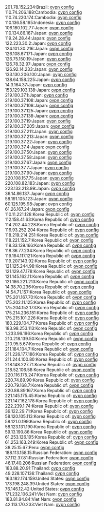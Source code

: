 201.78.152.234:Brazil: [ovpn config](vpn/201_78_152_234.ovpn)  
110.74.206.188:Cambodia: [ovpn config](vpn/110_74_206_188.ovpn)  
110.74.220.174:Cambodia: [ovpn config](vpn/110_74_220_174.ovpn)  
110.136.58.195:Indonesia: [ovpn config](vpn/110_136_58_195.ovpn)  
106.180.102.77:Japan: [ovpn config](vpn/106_180_102_77.ovpn)  
110.134.86.167:Japan: [ovpn config](vpn/110_134_86_167.ovpn)  
119.24.28.44:Japan: [ovpn config](vpn/119_24_28_44.ovpn)  
122.223.30.2:Japan: [ovpn config](vpn/122_223_30_2.ovpn)  
124.101.30.216:Japan: [ovpn config](vpn/124_101_30_216.ovpn)  
126.108.67.171:Japan: [ovpn config](vpn/126_108_67_171.ovpn)  
126.75.150.19:Japan: [ovpn config](vpn/126_75_150_19.ovpn)  
126.78.32.97:Japan: [ovpn config](vpn/126_78_32_97.ovpn)  
126.92.14.233:Japan: [ovpn config](vpn/126_92_14_233.ovpn)  
133.130.206.100:Japan: [ovpn config](vpn/133_130_206_100.ovpn)  
138.64.158.225:Japan: [ovpn config](vpn/138_64_158_225.ovpn)  
14.3.164.37:Japan: [ovpn config](vpn/14_3_164_37.ovpn)  
153.129.103.138:Japan: [ovpn config](vpn/153_129_103_138.ovpn)  
219.100.37.1:Japan: [ovpn config](vpn/219_100_37_1.ovpn)  
219.100.37.108:Japan: [ovpn config](vpn/219_100_37_108.ovpn)  
219.100.37.109:Japan: [ovpn config](vpn/219_100_37_109.ovpn)  
219.100.37.125:Japan: [ovpn config](vpn/219_100_37_125.ovpn)  
219.100.37.138:Japan: [ovpn config](vpn/219_100_37_138.ovpn)  
219.100.37.19:Japan: [ovpn config](vpn/219_100_37_19.ovpn)  
219.100.37.205:Japan: [ovpn config](vpn/219_100_37_205.ovpn)  
219.100.37.211:Japan: [ovpn config](vpn/219_100_37_211.ovpn)  
219.100.37.213:Japan: [ovpn config](vpn/219_100_37_213.ovpn)  
219.100.37.22:Japan: [ovpn config](vpn/219_100_37_22.ovpn)  
219.100.37.4:Japan: [ovpn config](vpn/219_100_37_4.ovpn)  
219.100.37.50:Japan: [ovpn config](vpn/219_100_37_50.ovpn)  
219.100.37.58:Japan: [ovpn config](vpn/219_100_37_58.ovpn)  
219.100.37.67:Japan: [ovpn config](vpn/219_100_37_67.ovpn)  
219.100.37.7:Japan: [ovpn config](vpn/219_100_37_7.ovpn)  
219.100.37.90:Japan: [ovpn config](vpn/219_100_37_90.ovpn)  
220.108.157.75:Japan: [ovpn config](vpn/220_108_157_75.ovpn)  
220.108.82.183:Japan: [ovpn config](vpn/220_108_82_183.ovpn)  
223.133.213.99:Japan: [ovpn config](vpn/223_133_213_99.ovpn)  
36.14.86.137:Japan: [ovpn config](vpn/36_14_86_137.ovpn)  
58.191.105.123:Japan: [ovpn config](vpn/58_191_105_123.ovpn)  
60.125.195.98:Japan: [ovpn config](vpn/60_125_195_98.ovpn)  
61.26.167.24:Japan: [ovpn config](vpn/61_26_167_24.ovpn)  
110.11.221.128:Korea Republic of: [ovpn config](vpn/110_11_221_128.ovpn)  
112.158.41.63:Korea Republic of: [ovpn config](vpn/112_158_41_63.ovpn)  
114.202.44.228:Korea Republic of: [ovpn config](vpn/114_202_44_228.ovpn)  
116.93.252.204:Korea Republic of: [ovpn config](vpn/116_93_252_204.ovpn)  
118.219.214.251:Korea Republic of: [ovpn config](vpn/118_219_214_251.ovpn)  
118.221.152.7:Korea Republic of: [ovpn config](vpn/118_221_152_7.ovpn)  
118.33.139.166:Korea Republic of: [ovpn config](vpn/118_33_139_166.ovpn)  
118.36.77.234:Korea Republic of: [ovpn config](vpn/118_36_77_234.ovpn)  
119.194.117.121:Korea Republic of: [ovpn config](vpn/119_194_117_121.ovpn)  
119.207.143.92:Korea Republic of: [ovpn config](vpn/119_207_143_92.ovpn)  
121.125.244.98:Korea Republic of: [ovpn config](vpn/121_125_244_98.ovpn)  
121.129.47.178:Korea Republic of: [ovpn config](vpn/121_129_47_178.ovpn)  
121.145.162.11:Korea Republic of: [ovpn config](vpn/121_145_162_11.ovpn)  
121.186.221.213:Korea Republic of: [ovpn config](vpn/121_186_221_213.ovpn)  
14.38.70.236:Korea Republic of: [ovpn config](vpn/14_38_70_236.ovpn)  
14.54.71.157:Korea Republic of: [ovpn config](vpn/14_54_71_157.ovpn)  
175.201.167.70:Korea Republic of: [ovpn config](vpn/175_201_167_70.ovpn)  
175.202.11.125:Korea Republic of: [ovpn config](vpn/175_202_11_125.ovpn)  
175.204.152.173:Korea Republic of: [ovpn config](vpn/175_204_152_173.ovpn)  
175.214.236.181:Korea Republic of: [ovpn config](vpn/175_214_236_181.ovpn)  
175.215.101.226:Korea Republic of: [ovpn config](vpn/175_215_101_226.ovpn)  
180.229.104.77:Korea Republic of: [ovpn config](vpn/180_229_104_77.ovpn)  
183.98.253.113:Korea Republic of: [ovpn config](vpn/183_98_253_113.ovpn)  
1.233.96.196:Korea Republic of: [ovpn config](vpn/1_233_96_196.ovpn)  
210.218.139.50:Korea Republic of: [ovpn config](vpn/210_218_139_50.ovpn)  
210.95.5.67:Korea Republic of: [ovpn config](vpn/210_95_5_67.ovpn)  
211.184.104.7:Korea Republic of: [ovpn config](vpn/211_184_104_7.ovpn)  
211.226.177.186:Korea Republic of: [ovpn config](vpn/211_226_177_186.ovpn)  
211.244.100.80:Korea Republic of: [ovpn config](vpn/211_244_100_80.ovpn)  
218.148.227.71:Korea Republic of: [ovpn config](vpn/218_148_227_71.ovpn)  
218.52.106.58:Korea Republic of: [ovpn config](vpn/218_52_106_58.ovpn)  
220.116.175.247:Korea Republic of: [ovpn config](vpn/220_116_175_247.ovpn)  
220.74.89.90:Korea Republic of: [ovpn config](vpn/220_74_89_90.ovpn)  
220.79.168.7:Korea Republic of: [ovpn config](vpn/220_79_168_7.ovpn)  
220.88.89.167:Korea Republic of: [ovpn config](vpn/220_88_89_167.ovpn)  
221.145.175.45:Korea Republic of: [ovpn config](vpn/221_145_175_45.ovpn)  
221.147.162.178:Korea Republic of: [ovpn config](vpn/221_147_162_178.ovpn)  
222.239.1.74:Korea Republic of: [ovpn config](vpn/222_239_1_74.ovpn)  
39.122.29.71:Korea Republic of: [ovpn config](vpn/39_122_29_71.ovpn)  
58.120.105.113:Korea Republic of: [ovpn config](vpn/58_120_105_113.ovpn)  
58.121.0.199:Korea Republic of: [ovpn config](vpn/58_121_0_199.ovpn)  
58.123.131.190:Korea Republic of: [ovpn config](vpn/58_123_131_190.ovpn)  
59.13.190.86:Korea Republic of: [ovpn config](vpn/59_13_190_86.ovpn)  
61.253.126.195:Korea Republic of: [ovpn config](vpn/61_253_126_195.ovpn)  
61.253.163.249:Korea Republic of: [ovpn config](vpn/61_253_163_249.ovpn)  
38.25.15.67:Peru: [ovpn config](vpn/38_25_15_67.ovpn)  
188.113.158.15:Russian Federation: [ovpn config](vpn/188_113_158_15.ovpn)  
37.112.37.81:Russian Federation: [ovpn config](vpn/37_112_37_81.ovpn)  
46.17.40.206:Russian Federation: [ovpn config](vpn/46_17_40_206.ovpn)  
183.88.20.91:Thailand: [ovpn config](vpn/183_88_20_91.ovpn)  
49.228.107.136:Thailand: [ovpn config](vpn/49_228_107_136.ovpn)  
163.182.174.159:United States: [ovpn config](vpn/163_182_174_159.ovpn)  
173.198.248.39:United States: [ovpn config](vpn/173_198_248_39.ovpn)  
76.146.12.42:United States: [ovpn config](vpn/76_146_12_42.ovpn)  
171.232.106.241:Viet Nam: [ovpn config](vpn/171_232_106_241.ovpn)  
183.81.94.84:Viet Nam: [ovpn config](vpn/183_81_94_84.ovpn)  
42.113.170.233:Viet Nam: [ovpn config](vpn/42_113_170_233.ovpn)  
